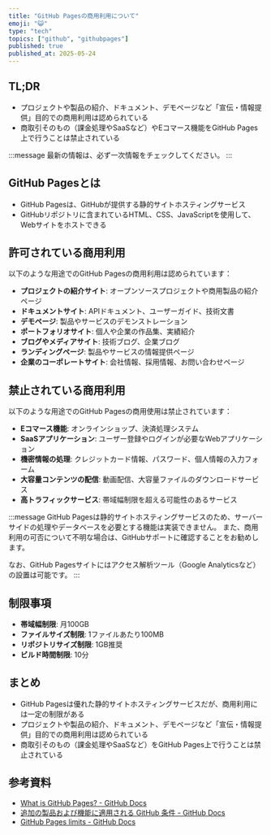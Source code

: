 ```yaml
---
title: "GitHub Pagesの商用利用について"
emoji: "😺"
type: "tech"
topics: ["github", "githubpages"]
published: true
published_at: 2025-05-24
---
```


## TL;DR

- プロジェクトや製品の紹介、ドキュメント、デモページなど「宣伝・情報提供」目的での商用利用は認められている
- 商取引そのもの（課金処理やSaaSなど）やEコマース機能をGitHub Pages上で行うことは禁止されている

:::message
最新の情報は、必ず一次情報をチェックしてください。
:::

## GitHub Pagesとは

- GitHub Pagesは、GitHubが提供する静的サイトホスティングサービス
- GitHubリポジトリに含まれているHTML、CSS、JavaScriptを使用して、Webサイトをホストできる

## 許可されている商用利用

以下のような用途でのGitHub Pagesの商用利用は認められています：

- **プロジェクトの紹介サイト**: オープンソースプロジェクトや商用製品の紹介ページ
- **ドキュメントサイト**: APIドキュメント、ユーザーガイド、技術文書
- **デモページ**: 製品やサービスのデモンストレーション
- **ポートフォリオサイト**: 個人や企業の作品集、実績紹介
- **ブログやメディアサイト**: 技術ブログ、企業ブログ
- **ランディングページ**: 製品やサービスの情報提供ページ
- **企業のコーポレートサイト**: 会社情報、採用情報、お問い合わせページ

## 禁止されている商用利用

以下のような用途でのGitHub Pagesの商用使用は禁止されています：

- **Eコマース機能**: オンラインショップ、決済処理システム
- **SaaSアプリケーション**: ユーザー登録やログインが必要なWebアプリケーション
- **機密情報の処理**: クレジットカード情報、パスワード、個人情報の入力フォーム
- **大容量コンテンツの配信**: 動画配信、大容量ファイルのダウンロードサービス
- **高トラフィックサービス**: 帯域幅制限を超える可能性のあるサービス

:::message
GitHub Pagesは静的サイトホスティングサービスのため、サーバーサイドの処理やデータベースを必要とする機能は実装できません。
また、商用利用の可否について不明な場合は、GitHubサポートに確認することをお勧めします。

なお、GitHub Pagesサイトにはアクセス解析ツール（Google Analyticsなど）の設置は可能です。
:::

## 制限事項

- **帯域幅制限**: 月100GB
- **ファイルサイズ制限**: 1ファイルあたり100MB
- **リポジトリサイズ制限**: 1GB推奨
- **ビルド時間制限**: 10分

## まとめ

- GitHub Pagesは優れた静的サイトホスティングサービスだが、商用利用には一定の制限がある
- プロジェクトや製品の紹介、ドキュメント、デモページなど「宣伝・情報提供」目的での商用利用は認められている
- 商取引そのもの（課金処理やSaaSなど）をGitHub Pages上で行うことは禁止されている

## 参考資料

- [What is GitHub Pages? - GitHub Docs](https://docs.github.com/ja/pages/getting-started-with-github-pages/about-github-pages)
- [追加の製品および機能に適用される GitHub 条件 - GitHub Docs](https://docs.github.com/ja/site-policy/github-terms/github-terms-for-additional-products-and-features#pages)
- [GitHub Pages limits - GitHub Docs](https://docs.github.com/ja/pages/getting-started-with-github-pages/github-pages-limits)
